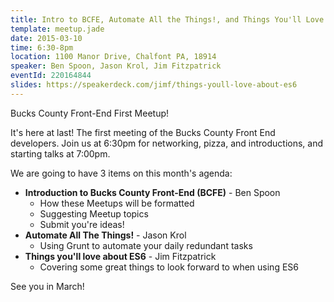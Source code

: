 ```yaml
---
title: Intro to BCFE, Automate All the Things!, and Things You'll Love About ES6
template: meetup.jade
date: 2015-03-10
time: 6:30-8pm
location: 1100 Manor Drive, Chalfont PA, 18914
speaker: Ben Spoon, Jason Krol, Jim Fitzpatrick
eventId: 220164844
slides: https://speakerdeck.com/jimf/things-youll-love-about-es6
---
```


Bucks County Front-End First Meetup!

It's here at last! The first meeting of the Bucks County Front End developers.
Join us at 6:30pm for networking, pizza, and introductions, and starting talks
at 7:00pm.

We are going to have 3 items on this month's agenda:

- __Introduction to Bucks County Front-End (BCFE)__ - Ben Spoon
  - How these Meetups will be formatted
  - Suggesting Meetup topics
  - Submit you're ideas!
- __Automate All The Things!__ - Jason Krol
  - Using Grunt to automate your daily redundant tasks
- __Things you'll love about ES6__ - Jim Fitzpatrick
  - Covering some great things to look forward to when using ES6

See you in March!
